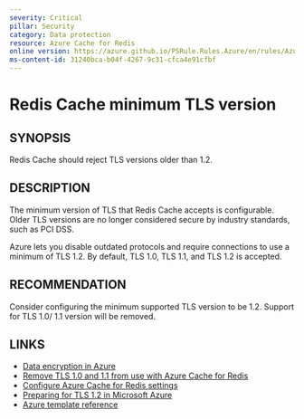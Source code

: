 ```yaml
---
severity: Critical
pillar: Security
category: Data protection
resource: Azure Cache for Redis
online version: https://azure.github.io/PSRule.Rules.Azure/en/rules/Azure.Redis.MinTLS/
ms-content-id: 31240bca-b04f-4267-9c31-cfca4e91cfbf
---
```


# Redis Cache minimum TLS version

## SYNOPSIS

Redis Cache should reject TLS versions older than 1.2.

## DESCRIPTION

The minimum version of TLS that Redis Cache accepts is configurable.
Older TLS versions are no longer considered secure by industry standards, such as PCI DSS.

Azure lets you disable outdated protocols and require connections to use a minimum of TLS 1.2.
By default, TLS 1.0, TLS 1.1, and TLS 1.2 is accepted.

## RECOMMENDATION

Consider configuring the minimum supported TLS version to be 1.2.
Support for TLS 1.0/ 1.1 version will be removed.

## LINKS

- [Data encryption in Azure](https://learn.microsoft.com/azure/architecture/framework/security/design-storage-encryption#data-in-transit)
- [Remove TLS 1.0 and 1.1 from use with Azure Cache for Redis](https://docs.microsoft.com/azure/azure-cache-for-redis/cache-remove-tls-10-11)
- [Configure Azure Cache for Redis settings](https://docs.microsoft.com/azure/azure-cache-for-redis/cache-configure#access-ports)
- [Preparing for TLS 1.2 in Microsoft Azure](https://azure.microsoft.com/updates/azuretls12/)
- [Azure template reference](https://docs.microsoft.com/azure/templates/microsoft.cache/redis#RedisCreateProperties)

